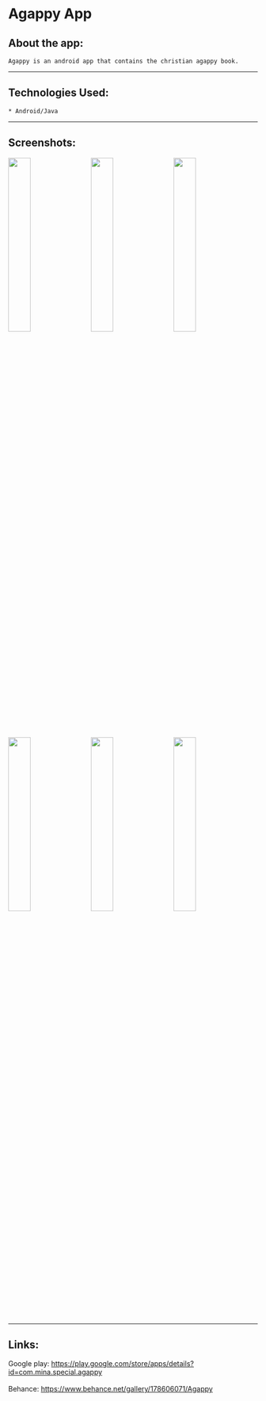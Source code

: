 # Agappy App

## About the app:
    Agappy is an android app that contains the christian agappy book.
***

## Technologies Used:
    * Android/Java
***


## Screenshots:
<p float=false>
<img src="https://user-images.githubusercontent.com/48159614/206853249-a7db5372-a24d-4adb-a98f-ae62882ca288.jpg" width="30%" >
  &nbsp;&nbsp;

<img src="https://user-images.githubusercontent.com/48159614/206853252-fcafe03f-ffc4-4cb0-9e7b-95326f1a4dc5.jpg" width="30%" >
  &nbsp;&nbsp;

<img src="https://user-images.githubusercontent.com/48159614/206853253-85521bb8-7a34-4dd2-b684-080f741471ae.jpg" width="30%">
  &nbsp;&nbsp;

<img src="https://user-images.githubusercontent.com/48159614/206853254-e1024d4a-e964-43a8-8f73-3c8afbe4bc6e.jpg" width="30%" >
  &nbsp;&nbsp;

<img src="https://user-images.githubusercontent.com/48159614/206853256-9296d424-8133-43d8-b086-add820c7e578.jpg" width="30%" >
  &nbsp;&nbsp;

<img src="https://user-images.githubusercontent.com/48159614/206853247-b423c9ad-84d7-4a80-b65b-291392e74ca2.jpg" width="30%" >
  &nbsp;&nbsp;

 </p> 


***

## Links:
Google play: https://play.google.com/store/apps/details?id=com.mina.special.agappy
<br></br>
Behance: https://www.behance.net/gallery/178606071/Agappy
